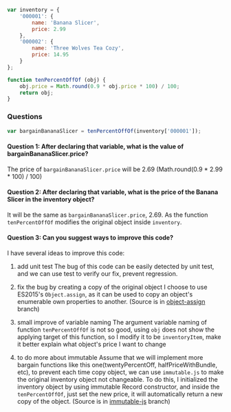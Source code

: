 ```javascript
var inventory = {
    '000001': {
        name: 'Banana Slicer',
        price: 2.99
    },
    '000002': {
        name: 'Three Wolves Tea Cozy',
        price: 14.95
    }        
};

function tenPercentOffOf (obj) {
    obj.price = Math.round(0.9 * obj.price * 100) / 100;
    return obj;
}
```
### Questions

```javascript
var bargainBananaSlicer = tenPercentOffOf(inventory['000001']);
```

#### Question 1: After declaring that variable, what is the value of bargainBananaSlicer.price?

The price of `bargainBananaSlicer.price` will be 2.69 (Math.round(0.9 * 2.99 * 100) / 100)

#### Question 2: After declaring that variable, what is the price of the Banana Slicer in the inventory object?

It will be the same as `bargainBananaSlicer.price`, 2.69. As the function `tenPercentOffOf` modifies the original object inside `inventory`.

#### Question 3: Can you suggest ways to improve this code?

I have several ideas to improve this code:

1. add unit test
The bug of this code can be easily detected by unit test, and we can use test to verify our fix, prevent regression.

2. fix the bug by creating a copy of the original object
I choose to use ES2015's `Object.assign`, as it can be used to copy an object's enumerable own properties to another.
(Source is in [object-assign](https://github.com/justlaputa/first-performance-test/tree/object-assign) branch)

3. small improve of variable naming
The argument variable naming of function `tenPercentOffOf` is not so good, using `obj` does not show the applying target of this function, so I modify it to be `inventoryItem`, make it better explain what object's price I want to change

4. to do more about immutable
Assume that we will implement more bargain functions like this one(twentyPercentOff, halfPriceWithBundle, etc), to prevent each time copy object, we can use `immutable.js` to make the original inventory object not changeable. To do this, I initialized the inventory object by using immutable Record constructor, and inside the `tenPercentOffOf`, just set the new price, it will automatically return a new copy of the object.
(Source is in [immutable-js](https://github.com/justlaputa/first-performance-test/tree/immutable-js) branch)
